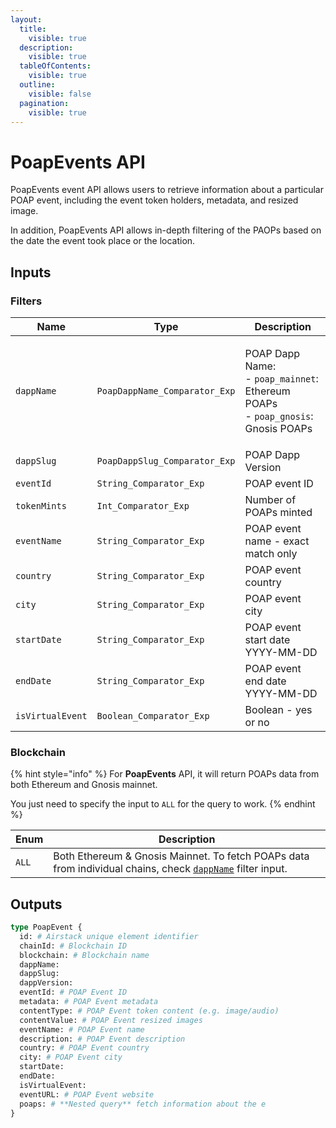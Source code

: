 ```yaml
---
layout:
  title:
    visible: true
  description:
    visible: true
  tableOfContents:
    visible: true
  outline:
    visible: false
  pagination:
    visible: true
---
```


# PoapEvents API

PoapEvents event API allows users to retrieve information about a particular POAP event, including the event token holders, metadata, and resized image.

In addition, PoapEvents API allows in-depth filtering of the PAOPs based on the date the event took place or the location.

## Inputs

### Filters

| Name             | Type                          | Description                                                                                                       |
| ---------------- | ----------------------------- | ----------------------------------------------------------------------------------------------------------------- |
| `dappName`       | `PoapDappName_Comparator_Exp` | <p>POAP Dapp Name:<br>- <code>poap_mainnet</code>: Ethereum POAPs<br>- <code>poap_gnosis</code>: Gnosis POAPs</p> |
| `dappSlug`       | `PoapDappSlug_Comparator_Exp` | POAP Dapp Version                                                                                                 |
| `eventId`        | `String_Comparator_Exp`       | POAP event ID                                                                                                     |
| `tokenMints`     | `Int_Comparator_Exp`          | Number of POAPs minted                                                                                            |
| `eventName`      | `String_Comparator_Exp`       | POAP event name - exact match only                                                                                |
| `country`        | `String_Comparator_Exp`       | POAP event country                                                                                                |
| `city`           | `String_Comparator_Exp`       | POAP event city                                                                                                   |
| `startDate`      | `String_Comparator_Exp`       | POAP event start date YYYY-MM-DD                                                                                  |
| `endDate`        | `String_Comparator_Exp`       | POAP event end date YYYY-MM-DD                                                                                    |
| `isVirtualEvent` | `Boolean_Comparator_Exp`      | Boolean - yes or no                                                                                               |

### Blockchain

{% hint style="info" %}
For **PoapEvents** API, it will return POAPs data from both Ethereum and Gnosis mainnet.

You just need to specify the input to `ALL` for the query to work.
{% endhint %}

| Enum  | Description                                                                                                                             |
| ----- | --------------------------------------------------------------------------------------------------------------------------------------- |
| `ALL` | Both Ethereum & Gnosis Mainnet. To fetch POAPs data from individual chains, check [`dappName`](poapevents-api.md#filters) filter input. |

## Outputs

```graphql
type PoapEvent {
  id: # Airstack unique element identifier
  chainId: # Blockchain ID 
  blockchain: # Blockchain name
  dappName: 
  dappSlug: 
  dappVersion: 
  eventId: # POAP Event ID
  metadata: # POAP Event metadata
  contentType: # POAP Event token content (e.g. image/audio)
  contentValue: # POAP Event resized images
  eventName: # POAP Event name
  description: # POAP Event description
  country: # POAP Event country
  city: # POAP Event city
  startDate:
  endDate: 
  isVirtualEvent: 
  eventURL: # POAP Event website
  poaps: # **Nested query** fetch information about the e
}
```

